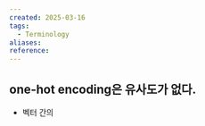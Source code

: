 ```yaml
---
created: 2025-03-16
tags:
  - Terminology
aliases: 
reference:
---
```

## one-hot encoding은 유사도가 없다.

- 벡터 간의